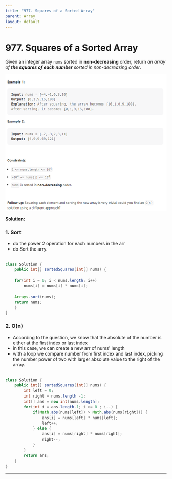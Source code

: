 ```yaml
---
title: "977. Squares of a Sorted Array"
parent: Array
layout: default
---
```


# 977. Squares of a Sorted Array

Given an integer array `nums` sorted in **non-decreasing** order, return *an array of **the squares of each number** sorted in non-decreasing order*.

![Example](../../assets/977.png)

**Solution:**

### 1. Sort

- do the power 2 operation for each numbers in the arr
- do Sort the arry.

```java

class Solution {
    public int[] sortedSquares(int[] nums) {

    for(int i = 0; i < nums.length; i++)
        nums[i] = nums[i] * nums[i];

    Arrays.sort(nums);
    return nums;
    }
}

```

### 2. O(n)

- According to the question, we know that the absolute of the number is either at the first index or last index
- in this case, we can create a new arr of nums' length
- with a loop we compare number from first index and last index, picking the number power of two with larger absolute value to the right of the array.

```java

class Solution {
    public int[] sortedSquares(int[] nums) {
        int left = 0;
        int right = nums.length -1;
        int[] ans = new int[nums.length];
        for(int i = ans.length-1; i >= 0 ; i--) {
            if(Math.abs(nums[left]) > Math.abs(nums[right])) {
                ans[i] = nums[left] * nums[left];
                left++;
            } else {
                ans[i] = nums[right] * nums[right];
                right--;
            }
        }
        return ans;
    }
}

```

---
